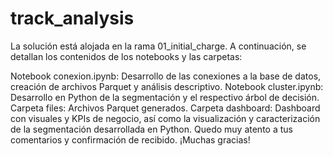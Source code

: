 # track_analysis

La solución está alojada en la rama 01_initial_charge. A continuación, se detallan los contenidos de los notebooks y las carpetas:

Notebook conexion.ipynb: Desarrollo de las conexiones a la base de datos, creación de archivos Parquet y análisis descriptivo.
Notebook cluster.ipynb: Desarrollo en Python de la segmentación y el respectivo árbol de decisión.
Carpeta files: Archivos Parquet generados.
Carpeta dashboard: Dashboard con visuales y KPIs de negocio, así como la visualización y caracterización de la segmentación desarrollada en Python.
Quedo muy atento a tus comentarios y confirmación de recibido. ¡Muchas gracias!
